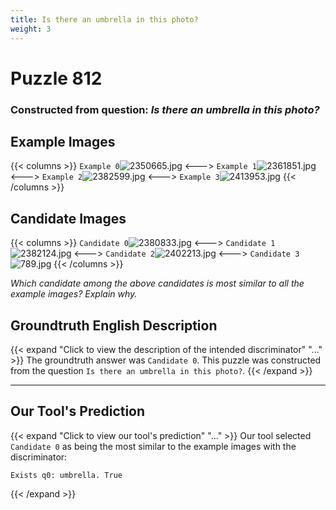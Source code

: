 ```yaml
---
title: Is there an umbrella in this photo?
weight: 3
---
```


# Puzzle 812
### Constructed from question: _Is there an umbrella in this photo?_


## Example Images
{{< columns >}}
`Example 0`![2350665.jpg](/gqa_images/2350665.jpg)
<--->
`Example 1`![2361851.jpg](/gqa_images/2361851.jpg)
<--->
`Example 2`![2382599.jpg](/gqa_images/2382599.jpg)
<--->
`Example 3`![2413953.jpg](/gqa_images/2413953.jpg)
{{< /columns >}}

## Candidate Images
{{< columns >}}
`Candidate 0`![2380833.jpg](/gqa_images/2380833.jpg)
<--->
`Candidate 1`![2382124.jpg](/gqa_images/2382124.jpg)
<--->
`Candidate 2`![2402213.jpg](/gqa_images/2402213.jpg)
<--->
`Candidate 3`![789.jpg](/gqa_images/789.jpg)
{{< /columns >}}

*Which candidate among the above candidates is most similar to all the example images? Explain why.*

## Groundtruth English Description

{{< expand "Click to view the description of the intended discriminator" "..." >}}
The groundtruth answer was `Candidate 0`. This puzzle was constructed from the question `Is there an umbrella in this photo?`.
{{< /expand >}}

---

## Our Tool's Prediction

{{< expand "Click to view our tool's prediction" "..." >}}
Our tool selected `Candidate 0` as being the most similar to the example images with the discriminator:
```plaintext
Exists q0: umbrella. True
```
{{< /expand >}}
